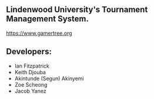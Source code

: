 
## Lindenwood University's Tournament Management System. 


https://www.gamertree.org 


## Developers: 
- Ian Fitzpatrick 
- Keith Djouba 
- Akintunde (Segun) Akinyemi 
- Zoe Scheong 
- Jacob Yanez 
